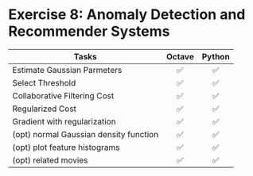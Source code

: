 # Exercise 8: Anomaly Detection and Recommender Systems

| Tasks                                  | Octave | Python |
| -------------------------------------- | :----: | :----: |
| Estimate Gaussian Parmeters            |   ✅   |   ✅   |
| Select Threshold                       |   ✅   |   ✅   |
| Collaborative Filtering Cost           |   ✅   |   ✅   |
| Regularized Cost                       |   ✅   |   ✅   |
| Gradient with regularization           |   ✅   |   ✅   |
| (opt) normal Gaussian density function |   ✅   |   ✅   |
| (opt) plot feature histograms          |   ✅   |   ✅   |
| (opt) related movies                   |   ✅   |   ✅   |
